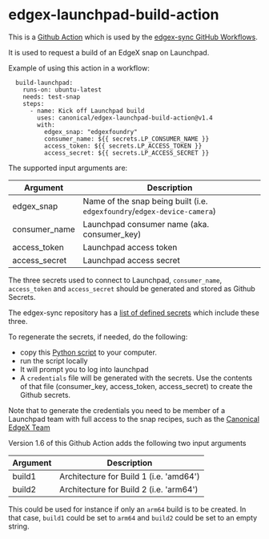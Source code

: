 # edgex-launchpad-build-action

This is a [Github Action](https://docs.github.com/en/actions) which is used by the [edgex-sync GitHub Workflows](https://github.com/canonical/edgex-sync).

It is used to request a build of an EdgeX snap on Launchpad.


Example of using this action in a workflow:

```
  build-launchpad:
    runs-on: ubuntu-latest
    needs: test-snap
    steps:
      - name: Kick off Launchpad build
        uses: canonical/edgex-launchpad-build-action@v1.4
        with:
          edgex_snap: "edgexfoundry"
          consumer_name: ${{ secrets.LP_CONSUMER_NAME }}
          access_token: ${{ secrets.LP_ACCESS_TOKEN }}
          access_secret: ${{ secrets.LP_ACCESS_SECRET }}
```

The supported input arguments are:

|Argument|Description|
|---|---|
|edgex_snap|Name of the snap being built (i.e. `edgexfoundry`/`edgex-device-camera`)|
|consumer_name|Launchpad consumer name (aka. consumer_key)|
|access_token|Launchpad access token|
|access_secret|Launchpad access secret|

The three secrets used to connect to Launchpad, `consumer_name`, `access_token` and `access_secret` should be generated and stored as Github Secrets.

The edgex-sync repository has a [list of defined secrets](https://github.com/canonical/edgex-sync/settings/secrets/actions) which include these three.

To regenerate the secrets, if needed, do the following:
- copy this [Python script](https://github.com/canonical/edgex-sync/blob/main/utils/create-lp-credentals.py) to your computer.
- run the script locally
- It will prompt you to log into launchpad
- A `credentials` file will be generated with the secrets. Use the contents of that file (consumer_key, access_token, access_secret) to create the Github secrets.

Note that to generate the credentials you need to be member of a Launchpad team with full access to the snap recipes, such as the [Canonical EdgeX Team](https://launchpad.net/~canonical-edgex)


Version 1.6 of this Github Action adds the following two input arguments

|Argument|Description|
|---|---|
|build1|Architecture for Build 1 (i.e. 'amd64')|
|build2|Architecture for Build 2 (i.e. 'arm64')|

This could be used for instance if only an `arm64` build is to be created. In that case, `build1` could be set to `arm64` and `build2` could be set to an empty string.

